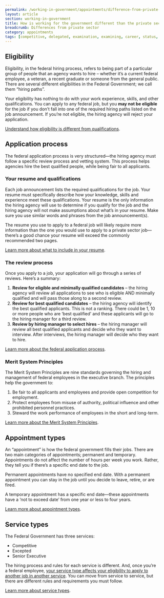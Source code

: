 ```yaml
---
permalink: /working-in-government/appointments/difference-from-private-sector/
layout: article
section: working-in-government
title: How is working for the government different than the private sector?
breadcrumb: Differences from private sector
category: appointments
tags: [competitive, delegated, examination, examining, career, status, eligibility, appointments, private, sector]
---
```


## Eligibility

Eligibility, in the federal hiring process, refers to being part of a particular group of people that an agency wants to hire – whether it’s a current federal employee, a veteran, a recent graduate or someone from the general public. There are several different eligibilities in the Federal Government; we call them “hiring paths”. 

Your eligibility has nothing to do with your work experience, skills, and other qualifications. You can apply to any federal job, but you **may not be eligible** for the job if you don’t fall into one of the required hiring paths listed on the job announcement.  If you’re not eligible, the hiring agency will reject your application.

[Understand how eligibility is different from qualifications](../../../faq/application/eligibility/difference-from-qualifications/).

## Application process
The federal application process is very structured—the hiring agency must follow a specific review process and vetting system.  This process helps agencies hire the best qualified people, while being fair to all applicants. 

### Your resume and qualifications
Each job announcement lists the required qualifications for the job. Your resume must specifically describe how your knowledge, skills and experience meet these qualifications. Your resume is the only information the hiring agency will use to determine if you qualify for the job and the hiring agency will not make assumptions about what’s in your resume. Make sure you use similar words and phrases from the job announcement(s).  

The resume you use to apply to a federal job will likely require more information than the one you would use to apply to a private sector job—there’s a good chance your resume will exceed the commonly recommended two pages.   

[Learn more about what to include in your resume](../../../faq/application/documents/resume/what-to-include/).

### The review process 
Once you apply to a job, your application will go through a series of reviews.  Here’s a summary:

1. **Review for eligible and minimally qualified candidates** – the hiring agency will review all applications to see who is eligible AND minimally qualified and will pass those along to a second review.
2. **Review for best qualified candidates** – the hiring agency will identify the best qualified applicants. This is not a ranking. There could be 1, 10 or more people who are ‘best qualified’ and these applicants will go to the hiring manager for a third review.
3. **Review by hiring manager to select hires** – the hiring manager will review all best qualified applicants and decide who they want to interview.  After interviews, the hiring manager will decide who they want to hire.

[Learn more about the federal application process](../../../faq/application/process/).

### Merit System Principles
The Merit System Principles are nine standards governing the hiring and management of federal employees in the executive branch.  The principles help the government to:
1.	Be fair to all applicants and employees and provide open competition for employment.
2.	Protect employees from misuse of authority, political influence and other prohibited personnel practices.
3.	Steward the work performance of employees in the short and long-term.

[Learn more about the Merit System Principles](https://www.opm.gov/policy-data-oversight/performance-management/reference-materials/more-topics/merit-system-principles-and-performance-management/).

## Appointment types
An “appointment” is how the federal government fills their jobs. There are two main categories of appointments; permanent and temporary. Appointments do not affect the number of hours per week you work. Rather, they tell you if there’s a specific end date to the job.

Permanent appointments have no specified end date. With a permanent appointment you can stay in the job until you decide to leave, retire, or are fired.

A temporary appointment has a specific end date—these appointments have a ‘not to exceed date’ from one year or less to four years. 

[Learn more about appointment types](../).

## Service types
The Federal Government has three services:

* Competitive
* Excepted
* Senior Executive

The hiring process and rules for each service is different.  And, once you’re a federal employee, [your service type affects your eligibility to apply to another job in another service](../../unique-hiring-paths/federal-employees/). You can move from service to service, but there are different rules and requirements you must follow.

[Learn more about service types](/../../service/).

